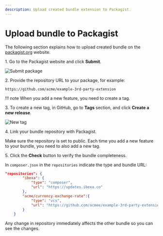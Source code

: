 ```yaml
---
description: Upload created bundle extension to Packagist.
---
```


# Upload bundle to Packagist

The following section explains how to upload created bundle  on the [packagist.org](https://packagist.org/) website.

1\. Go to the Packagist website and click **Submit**.

![Submit package](packagist_submit.png)

2\. Provide the repository URL to your package, for example:

`https://github.com/acme/example-3rd-party-extension`


!!! note
    When you add a new feature, you need to create a tag. 


3\. To create a new tag, in GitHub, go to **Tags** section, and click **Create a new release**.

![New tag](new_tag.png)

4\. Link your bundle repository with Packagist.

Make sure the repository is set to public.
Each time you add a new feature to your bundle, you need to also add a new tag.

5\. Click the **Check** button to verify the bundle completeness.

In `composer.json` in the `repositories` indicate the type and bundle URL:

```json
"repositories": {
        "ibexa": {
            "type": "composer",
            "url": "https://updates.ibexa.co"
        },
        "acme/currency-exchange-rate":{
            "type": "vcs",
            "url": "https://github.com/acmee/example-3rd-party-extension"
        }
    }
```

Any change in repository immediately affects the other bundle so you can see the changes.